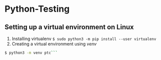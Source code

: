 # Python-Testing
## Setting up a virtual environment on Linux 
1. Installing virtualenv
``` $ sudo python3 -m pip install --user virtualenv ```
2. Creating a virtual environment using *venv* 
```bash python3 -m venv /path/to/new/virtual/environment
$ python3 -m venv ptc```
